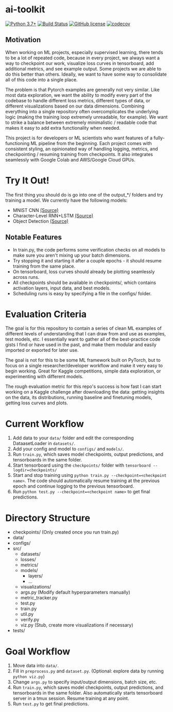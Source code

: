 # ai-toolkit

[![Python 3.7+](https://img.shields.io/badge/python-3.7+-blue.svg)](https://www.python.org/downloads/release/python-370/)
[![Build Status](https://travis-ci.com/TylerYep/ai-toolkit.svg?branch=master)](https://travis-ci.com/TylerYep/ai-toolkit)
[![GitHub license](https://img.shields.io/github/license/TylerYep/ai-toolkit)](https://github.com/TylerYep/ai-toolkit/blob/master/LICENSE)
[![codecov](https://codecov.io/gh/TylerYep/ai-toolkit/branch/master/graph/badge.svg)](https://codecov.io/gh/TylerYep/ai-toolkit)

## Motivation
When working on ML projects, especially supervised learning, there tends to be a lot of repeated code, because in every project, we always want a way to checkpoint our work, visualize loss curves in tensorboard, add additional metrics, and see example output. Some projects we are able to do this better than others. Ideally, we want to have some way to consolidate all of this code into a single place.

The problem is that Pytorch examples are generally not very similar. Like most data exploration, we want the ability to modify every part of the codebase to handle different loss metrics, different types of data, or different visualizations based on our data dimensions. Combining everything into a single repository often overcomplicates the underlying logic (making the training loop extremely unreadable, for example). We want to strike a balance between extremely minimalistic / readable code that makes it easy to add extra functionality when needed.

This project is for developers or ML scientists who want features of a fully-functioning ML pipeline from the beginning. Each project comes with consistent styling, an opinionated way of handling logging, metrics, and checkpointing / resuming training from checkpoints. It also integrates seamlessly with Google Colab and AWS/Google Cloud GPUs.


# Try It Out!
The first thing you should do is go into one of the output_*/ folders and try training a model.
We currently have the following models:
- MNIST CNN [(Source)](https://github.com/pytorch/examples/blob/master/mnist/main.py)
- Character-Level RNN+LSTM [(Source)](https://pytorch.org/tutorials/intermediate/char_rnn_classification_tutorial.html)
- Object Detection [(Source)](https://pytorch.org/tutorials/intermediate/torchvision_tutorial.html)


## Notable Features
- In train.py, the code performs some verification checks on all models to make sure you aren't mixing up your batch dimensions.
- Try stopping it and starting it after a couple epochs - it should resume training from the same place.
- On tensorboard, loss curves should already be plotting seamlessly across runs.
- All checkpoints should be available in checkpoints/, which contains activation layers, input data, and best models.
- Scheduling runs is easy by specifying a file in the configs/ folder.


# Evaluation Criteria
The goal is for this repository to contain a series of clean ML examples of different levels of understanding that I can draw from and use as examples, test models, etc. I essentially want to gather all of the best-practice code gists I find or have used in the past, and make them modular and easily imported or exported for later use.

The goal is not for this to be some ML framework built on PyTorch, but to focus on a single researcher/developer workflow and make it very easy to begin working. Great for Kaggle competitions, simple data exploration, or experimenting with different models.

The rough evaluation metric for this repo's success is how fast I can start working on a Kaggle challenge after downloading the data: getting insights on the data, its distributions, running baseline and finetuning models, getting loss curves and plots.


# Current Workflow
1. Add data to your `data/` folder and edit the corresponding DataasetLoader in `datasets/`.
2. Add your config and model to `configs/` and `models/`.
3. Run `train.py`, which saves model checkpoints, output predictions, and tensorboards in the same folder.
4. Start tensorboard using the `checkpoints/` folder with `tensorboard --logdir=checkpoints/`
5. Start and stop training using `python train.py --checkpoint=<checkpoint name>`. The code should automatically resume training at the previous epoch and continue logging to the previous tensorboard.
6. Run `python test.py --checkpoint=<checkpoint name>` to get final predictions.

# Directory Structure
- checkpoints/                  (Only created once you run train.py)
- data/
- configs/
- src/
    - datasets/
    - losses/
    - metrics/
    - models/
        - layers/
        - ...
    - visualizations/
    - args.py                       (Modify default hyperparameters manually)
    - metric_tracker.py
    - test.py
    - train.py
    - util.py
    - verify.py
    - viz.py                        (Stub, create more visualizations if necessary)
- tests/


# Goal Workflow
1. Move data into `data/`.
2. Fill in `preprocess.py` and `dataset.py`. (Optional: explore data by running `python viz.py`)
3. Change `args.py` to specify input/output dimensions, batch size, etc.
4. Run `train.py`, which saves model checkpoints, output predictions, and tensorboards in the same folder. Also automatically starts tensorboard server in a tmux session. Resume training at any point.
5. Run `test.py` to get final predictions.
